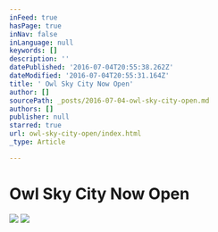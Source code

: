 ```yaml
---
inFeed: true
hasPage: true
inNav: false
inLanguage: null
keywords: []
description: ''
datePublished: '2016-07-04T20:55:38.262Z'
dateModified: '2016-07-04T20:55:31.164Z'
title: ' Owl Sky City Now Open'
author: []
sourcePath: _posts/2016-07-04-owl-sky-city-open.md
authors: []
publisher: null
starred: true
url: owl-sky-city-open/index.html
_type: Article

---
```

# Owl Sky City Now Open
![](https://the-grid-user-content.s3-us-west-2.amazonaws.com/4ddc530b-2e45-4154-8088-6ad07b9f416b.png)
![](https://the-grid-user-content.s3-us-west-2.amazonaws.com/483a96f4-fc93-4de1-9ef5-061ffbeb2f66.png)